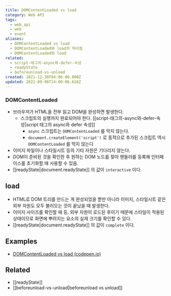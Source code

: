 ```yaml
---
title: DOMContentLoaded vs load
category: Web API
tags:
  - web_api
  - web
  - event
aliases:
  - DOMContentLoaded vs load
  - DOMContentLoaded와 load의 차이점
  - DOMContentLoaded와 load
related:
  - script-태그의-async와-defer-속성
  - readyState
  - beforeunload-vs-unload
created: 2021-12-30T04:06:00.000Z
updated: 2022-09-06T14:00:06.616Z
---
```


### DOMContentLoaded

- 브라우저가 HTML을 전부 읽고 DOM을 완성하면 발생한다.
  - 스크립트의 실행까지 완료되어야 한다. [[script-태그의-async와-defer-속성|script 태그의 async와 defer 속성]]
    - `async` 스크립트는 `DOMContentLoaded` 를 막지 않는다.
    - `document.createElement('script')` 로 동적으로 추가된 스크립트 역시 `DOMContentLoaded` 를 막지 않는다
- 이미지 파일이나 스타일시트 등의 기타 자원은 기다리지 않는다.
- DOM이 준비된 것을 확인한 후 원하는 DOM 노드를 찾아 핸들러를 등록해 인터페이스를 초기화할 때 사용할 수 있음.
- [[readyState|document.readyState]] 의 값이 `interactive` 이다.

## load

- HTML로 DOM 트리를 만드는 게 완성되었을 뿐만 아니라 이미지, 스타일시트 같은 외부 자원도 모두 불러오는 것이 끝났을 때 발생한다.
- 이미지 사이즈를 확인할 때 등. 외부 자원이 로드된 후이기 때문에 스타일이 적용된 상태이므로 화면에 뿌려지는 요소의 실제 크기를 확인할 수 있다.
- [[readyState|document.readyState]] 의 값이 `complete` 이다.

## Examples

- [DOMContentLoaded vs load (codepen.io)](https://codepen.io/LukeAskew/full/LnJsE)

## Related

- [[readyState]]
- [[beforeunload-vs-unload|beforeunload vs unload]]
